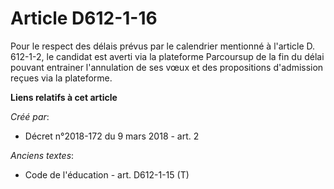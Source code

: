 # Article D612-1-16

Pour le respect des délais prévus par le calendrier mentionné à l'article D. 612-1-2, le candidat est averti via la
plateforme Parcoursup de la fin du délai pouvant entrainer l'annulation de ses vœux et des propositions d'admission reçues
via la plateforme.

**Liens relatifs à cet article**

_Créé par_:

  - Décret n°2018-172 du 9 mars 2018 - art. 2

_Anciens textes_:

  - Code de l'éducation - art. D612-1-15 (T)
